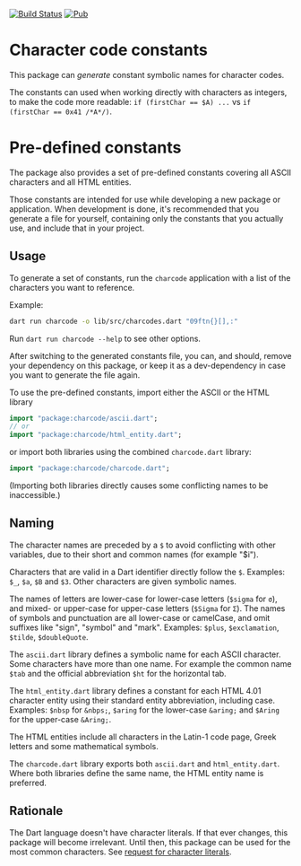 [![Build Status](https://github.com/lrhn/charcode/workflows/Dart%20CI/badge.svg)](https://github.com/lrhn/charcode/actions?query=workflow%3A"Dart+CI")
[![Pub](https://img.shields.io/pub/v/charcode.svg)](https://pub.dev/packages/charcode)

# Character code constants

This package can *generate* constant symbolic names for character codes.

The constants can used when working directly with characters as integers,
to make the code more readable: `if (firstChar == $A) ...` vs
`if (firstChar == 0x41 /*A*/)`.

# Pre-defined constants

The package also provides a set of pre-defined constants covering all
ASCII characters and all HTML entities.

Those constants are intended for use while developing
a new package or application. When development is done,
it's recommended that you generate a file for yourself,
containing only the constants that you actually use,
and include that in your project.

## Usage

To generate a set of constants, run the `charcode` application with a list
of the characters you want to reference.

Example:
```bash
dart run charcode -o lib/src/charcodes.dart "09ftn{}[],:"
```

Run `dart run charcode --help` to see other options.

After switching to the generated constants file, you can, and should,
remove your dependency on this package, or keep it as a dev-dependency
in case you want to generate the file again.

To use the pre-defined constants, import either the ASCII or the HTML library
```dart
import "package:charcode/ascii.dart";
// or
import "package:charcode/html_entity.dart";
```
or import both libraries using the combined `charcode.dart` library:
```dart
import "package:charcode/charcode.dart";
```
(Importing both libraries directly causes some conflicting names
to be inaccessible.)

## Naming

The character names are preceded by a `$` to avoid conflicting with other
variables, due to their short and common names (for example "$i").

Characters that are valid in a Dart identifier directly follow the `$`.
Examples: `$_`, `$a`, `$B` and `$3`. Other characters are given symbolic names.

The names of letters are lower-case for lower-case letters (`$sigma` for `σ`),
and mixed- or upper-case for upper-case letters (`$Sigma` for `Σ`).
The names of symbols and punctuation are all lower-case or camelCase,
and omit suffixes like "sign", "symbol" and "mark".
Examples: `$plus`, `$exclamation`, `$tilde`, `$doubleQuote`.

The `ascii.dart` library defines a symbolic name for each ASCII character.
Some characters have more than one name. For example the common name `$tab`
and the official abbreviation `$ht` for the horizontal tab.

The `html_entity.dart` library defines a constant for each HTML 4.01 character
entity using their standard entity abbreviation, including case.
Examples: `$nbsp` for `&nbps;`, `$aring` for the lower-case `&aring;`
and `$Aring` for the upper-case `&Aring;`.

The HTML entities include all characters in the Latin-1 code page, Greek
letters and some mathematical symbols.

The `charcode.dart` library exports both `ascii.dart` and
`html_entity.dart`. Where both libraries define the same name,
the HTML entity name is preferred.

## Rationale

The Dart language doesn't have character literals.
If that ever changes, this package will become irrelevant.
Until then, this package can be used for the most common characters.
See [request for character literals](http://dartbug.com/4415).
